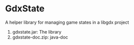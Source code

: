 # GdxState
A helper library for managing game states in a libgdx project

1. gdxstate.jar: The library
2. gdxstate-doc.zip: java-doc
